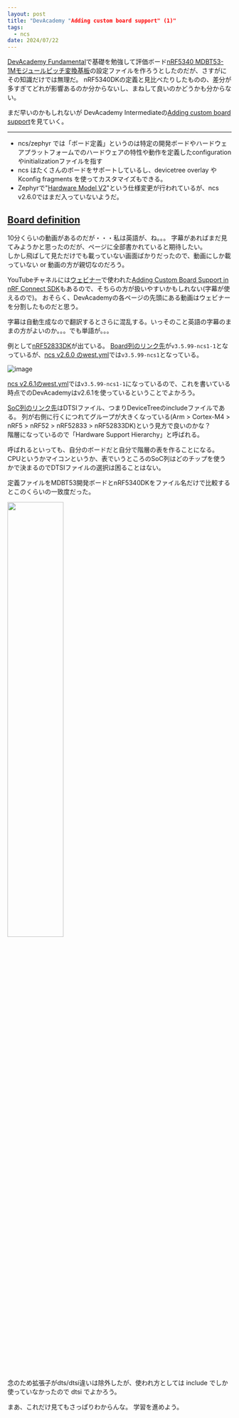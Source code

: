 ```yaml
---
layout: post
title: "DevAcademy "Adding custom board support" (1)"
tags:
  - ncs
date: 2024/07/22
---
```


[DevAcademy Fundamental](https://academy.nordicsemi.com/courses/nrf-connect-sdk-fundamentals/)で基礎を勉強して評価ボード[nRF5340 MDBT53-1Mモジュールピッチ変換基板](https://www.switch-science.com/products/8658)の設定ファイルを作ろうとしたのだが、さすがにその知識だけでは無理だ。
nRF5340DKの定義と見比べたりしたものの、差分が多すぎてどれが影響あるのか分からないし、まねして良いのかどうかも分からない。

まだ早いのかもしれないが DevAcademy Intermediateの[Adding custom board support](https://academy.nordicsemi.com/courses/nrf-connect-sdk-intermediate/lessons/lesson-3-adding-custom-board-support/)を見ていく。

----

* ncs/zephyr では「ボード定義」というのは特定の開発ボードやハードウェアプラットフォームでのハードウェアの特性や動作を定義したconfigurationやinitializationファイルを指す
* ncs はたくさんのボードをサポートしているし、devicetree overlay や Kconfig fragments を使ってカスタマイズもできる。
* Zephyrで"[Hardware Model V2](https://github.com/zephyrproject-rtos/zephyr/issues/69546)"という仕様変更が行われているが、ncs v2.6.0ではまだ入っていないようだ。

## [Board definition](https://academy.nordicsemi.com/courses/nrf-connect-sdk-intermediate/lessons/lesson-3-adding-custom-board-support/topic/board-definition/)

10分くらいの動画があるのだが・・・私は英語が、ね。。。
字幕があればまだ見てみようかと思ったのだが、ページに全部書かれていると期待したい。  
しかし飛ばして見ただけでも載っていない画面ばかりだったので、動画にしか載っていない or 動画の方が親切なのだろう。

YouTubeチャネルには[ウェビナー](https://view-su3.highspot.com/viewer/653a5c88991f1996435e1672)で使われた[Adding Custom Board Support in nRF Connect SDK](https://www.youtube.com/watch?v=V_dVKgWKILM)もあるので、そちらの方が扱いやすいかもしれない(字幕が使えるので)。
おそらく、DevAcademyの各ページの先頭にある動画はウェビナーを分割したものだと思う。

字幕は自動生成なので翻訳するとさらに混乱する。いっそのこと英語の字幕のままの方がよいのか。。。でも単語が。。。

例として[nRF52833DK](https://www.nordicsemi.com/Products/Development-hardware/nRF52833-DK)が出ている。
[Board列のリンク先](https://github.com/nrfconnect/sdk-zephyr/tree/v3.5.99-ncs1-1/boards/arm/nrf52833dk_nrf52833)が`v3.5.99-ncs1-1`となっているが、[ncs v2.6.0 のwest.yml](https://github.com/nrfconnect/sdk-nrf/blob/v2.6.0/west.yml#L63-L64)では`v3.5.99-ncs1`となっている。

![image](20240722a-1.png)

[ncs v2.6.1のwest.yml](https://github.com/nrfconnect/sdk-nrf/blob/v2.6.1/west.yml#L63-L64)では`v3.5.99-ncs1-1`になっているので、これを書いている時点でのDevAcademyはv2.6.1を使っているということでよかろう。

[SoC列のリンク先](https://github.com/nrfconnect/sdk-zephyr/blob/main/dts/arm/nordic/nrf52833.dtsi)はDTSIファイル、つまりDeviceTreeのincludeファイルである。
列が右側に行くにつれてグループが大きくなっている(Arm > Cortex-M4 > nRF5 > nRF52 > nRF52833 > nRF52833DK)という見方で良いのかな？  
階層になっているので「Hardware Support Hierarchy」と呼ばれる。

呼ばれるといっても、自分のボードだと自分で階層の表を作ることになる。
CPUというかマイコンというか、表でいうところのSoC列はどのチップを使うかで決まるのでDTSIファイルの選択は困ることはない。

定義ファイルをMDBT53開発ボードとnRF5340DKをファイル名だけで比較するとこのくらいの一致度だった。

<a href="./20240722a-3.png"><img src="./20240722a-3.png" width="50%" /></a>

念のため拡張子がdts/dtsi違いは除外したが、使われ方としては include でしか使っていなかったので dtsi でよかろう。

まあ、これだけ見てもさっぱりわからんな。
学習を進めよう。
